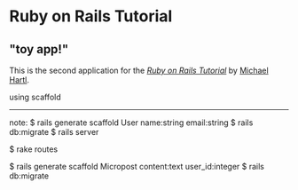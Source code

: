 # Ruby on Rails Tutorial

## "toy app!"

This is the second application for the
[*Ruby on Rails Tutorial*](http://www.railstutorial.org/)
by [Michael Hartl](http://www.michaelhartl.com/). 

using scaffold

------------------------------------------
note:
$ rails generate scaffold User name:string email:string
$ rails db:migrate
$ rails server

$ rake routes

$ rails generate scaffold Micropost content:text user_id:integer
$ rails db:migrate
